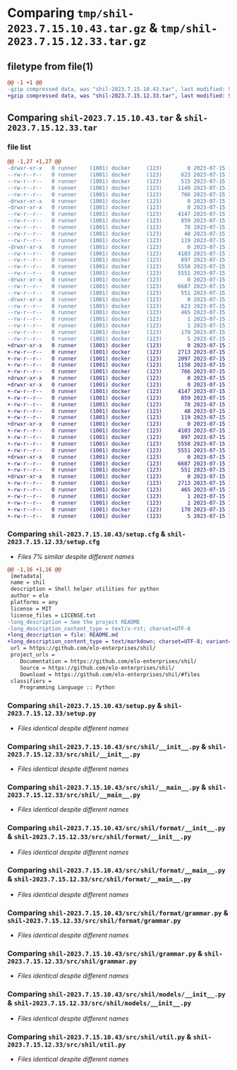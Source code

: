# Comparing `tmp/shil-2023.7.15.10.43.tar.gz` & `tmp/shil-2023.7.15.12.33.tar.gz`

## filetype from file(1)

```diff
@@ -1 +1 @@
-gzip compressed data, was "shil-2023.7.15.10.43.tar", last modified: Sat Jul 15 10:43:43 2023, max compression
+gzip compressed data, was "shil-2023.7.15.12.33.tar", last modified: Sat Jul 15 12:33:45 2023, max compression
```

## Comparing `shil-2023.7.15.10.43.tar` & `shil-2023.7.15.12.33.tar`

### file list

```diff
@@ -1,27 +1,27 @@
-drwxr-xr-x   0 runner    (1001) docker     (123)        0 2023-07-15 10:43:43.402336 shil-2023.7.15.10.43/
--rw-r--r--   0 runner    (1001) docker     (123)      623 2023-07-15 10:43:43.402336 shil-2023.7.15.10.43/PKG-INFO
--rw-r--r--   0 runner    (1001) docker     (123)      515 2023-07-15 10:42:08.000000 shil-2023.7.15.10.43/README.md
--rw-r--r--   0 runner    (1001) docker     (123)     1149 2023-07-15 10:43:43.402336 shil-2023.7.15.10.43/setup.cfg
--rw-r--r--   0 runner    (1001) docker     (123)      766 2023-07-15 10:42:08.000000 shil-2023.7.15.10.43/setup.py
-drwxr-xr-x   0 runner    (1001) docker     (123)        0 2023-07-15 10:43:43.382336 shil-2023.7.15.10.43/src/
-drwxr-xr-x   0 runner    (1001) docker     (123)        0 2023-07-15 10:43:43.390336 shil-2023.7.15.10.43/src/shil/
--rw-r--r--   0 runner    (1001) docker     (123)     4147 2023-07-15 10:42:47.000000 shil-2023.7.15.10.43/src/shil/__init__.py
--rw-r--r--   0 runner    (1001) docker     (123)      859 2023-07-15 10:42:08.000000 shil-2023.7.15.10.43/src/shil/__main__.py
--rw-r--r--   0 runner    (1001) docker     (123)       78 2023-07-15 10:43:39.000000 shil-2023.7.15.10.43/src/shil/_version.py
--rw-r--r--   0 runner    (1001) docker     (123)       48 2023-07-15 10:42:08.000000 shil-2023.7.15.10.43/src/shil/bin.py
--rw-r--r--   0 runner    (1001) docker     (123)      119 2023-07-15 10:42:08.000000 shil-2023.7.15.10.43/src/shil/console.py
-drwxr-xr-x   0 runner    (1001) docker     (123)        0 2023-07-15 10:43:43.402336 shil-2023.7.15.10.43/src/shil/format/
--rw-r--r--   0 runner    (1001) docker     (123)     4103 2023-07-15 10:42:08.000000 shil-2023.7.15.10.43/src/shil/format/__init__.py
--rw-r--r--   0 runner    (1001) docker     (123)      897 2023-07-15 10:42:46.000000 shil-2023.7.15.10.43/src/shil/format/__main__.py
--rw-r--r--   0 runner    (1001) docker     (123)     5558 2023-07-15 10:42:08.000000 shil-2023.7.15.10.43/src/shil/format/grammar.py
--rw-r--r--   0 runner    (1001) docker     (123)     5551 2023-07-15 10:42:08.000000 shil-2023.7.15.10.43/src/shil/grammar.py
-drwxr-xr-x   0 runner    (1001) docker     (123)        0 2023-07-15 10:43:43.402336 shil-2023.7.15.10.43/src/shil/models/
--rw-r--r--   0 runner    (1001) docker     (123)     6687 2023-07-15 10:42:47.000000 shil-2023.7.15.10.43/src/shil/models/__init__.py
--rw-r--r--   0 runner    (1001) docker     (123)      551 2023-07-15 10:42:08.000000 shil-2023.7.15.10.43/src/shil/util.py
-drwxr-xr-x   0 runner    (1001) docker     (123)        0 2023-07-15 10:43:43.394336 shil-2023.7.15.10.43/src/shil.egg-info/
--rw-r--r--   0 runner    (1001) docker     (123)      623 2023-07-15 10:43:43.000000 shil-2023.7.15.10.43/src/shil.egg-info/PKG-INFO
--rw-r--r--   0 runner    (1001) docker     (123)      465 2023-07-15 10:43:43.000000 shil-2023.7.15.10.43/src/shil.egg-info/SOURCES.txt
--rw-r--r--   0 runner    (1001) docker     (123)        1 2023-07-15 10:43:43.000000 shil-2023.7.15.10.43/src/shil.egg-info/dependency_links.txt
--rw-r--r--   0 runner    (1001) docker     (123)        1 2023-07-15 10:43:43.000000 shil-2023.7.15.10.43/src/shil.egg-info/not-zip-safe
--rw-r--r--   0 runner    (1001) docker     (123)      170 2023-07-15 10:43:43.000000 shil-2023.7.15.10.43/src/shil.egg-info/requires.txt
--rw-r--r--   0 runner    (1001) docker     (123)        5 2023-07-15 10:43:43.000000 shil-2023.7.15.10.43/src/shil.egg-info/top_level.txt
+drwxr-xr-x   0 runner    (1001) docker     (123)        0 2023-07-15 12:33:45.888633 shil-2023.7.15.12.33/
+-rw-r--r--   0 runner    (1001) docker     (123)     2713 2023-07-15 12:33:45.888633 shil-2023.7.15.12.33/PKG-INFO
+-rw-r--r--   0 runner    (1001) docker     (123)     2097 2023-07-15 12:32:12.000000 shil-2023.7.15.12.33/README.md
+-rw-r--r--   0 runner    (1001) docker     (123)     1158 2023-07-15 12:33:45.888633 shil-2023.7.15.12.33/setup.cfg
+-rw-r--r--   0 runner    (1001) docker     (123)      766 2023-07-15 12:32:12.000000 shil-2023.7.15.12.33/setup.py
+drwxr-xr-x   0 runner    (1001) docker     (123)        0 2023-07-15 12:33:45.884633 shil-2023.7.15.12.33/src/
+drwxr-xr-x   0 runner    (1001) docker     (123)        0 2023-07-15 12:33:45.888633 shil-2023.7.15.12.33/src/shil/
+-rw-r--r--   0 runner    (1001) docker     (123)     4147 2023-07-15 12:32:51.000000 shil-2023.7.15.12.33/src/shil/__init__.py
+-rw-r--r--   0 runner    (1001) docker     (123)      859 2023-07-15 12:32:12.000000 shil-2023.7.15.12.33/src/shil/__main__.py
+-rw-r--r--   0 runner    (1001) docker     (123)       78 2023-07-15 12:33:41.000000 shil-2023.7.15.12.33/src/shil/_version.py
+-rw-r--r--   0 runner    (1001) docker     (123)       48 2023-07-15 12:32:12.000000 shil-2023.7.15.12.33/src/shil/bin.py
+-rw-r--r--   0 runner    (1001) docker     (123)      119 2023-07-15 12:32:12.000000 shil-2023.7.15.12.33/src/shil/console.py
+drwxr-xr-x   0 runner    (1001) docker     (123)        0 2023-07-15 12:33:45.888633 shil-2023.7.15.12.33/src/shil/format/
+-rw-r--r--   0 runner    (1001) docker     (123)     4103 2023-07-15 12:32:12.000000 shil-2023.7.15.12.33/src/shil/format/__init__.py
+-rw-r--r--   0 runner    (1001) docker     (123)      897 2023-07-15 12:32:12.000000 shil-2023.7.15.12.33/src/shil/format/__main__.py
+-rw-r--r--   0 runner    (1001) docker     (123)     5558 2023-07-15 12:32:12.000000 shil-2023.7.15.12.33/src/shil/format/grammar.py
+-rw-r--r--   0 runner    (1001) docker     (123)     5551 2023-07-15 12:32:12.000000 shil-2023.7.15.12.33/src/shil/grammar.py
+drwxr-xr-x   0 runner    (1001) docker     (123)        0 2023-07-15 12:33:45.888633 shil-2023.7.15.12.33/src/shil/models/
+-rw-r--r--   0 runner    (1001) docker     (123)     6687 2023-07-15 12:32:51.000000 shil-2023.7.15.12.33/src/shil/models/__init__.py
+-rw-r--r--   0 runner    (1001) docker     (123)      551 2023-07-15 12:32:12.000000 shil-2023.7.15.12.33/src/shil/util.py
+drwxr-xr-x   0 runner    (1001) docker     (123)        0 2023-07-15 12:33:45.888633 shil-2023.7.15.12.33/src/shil.egg-info/
+-rw-r--r--   0 runner    (1001) docker     (123)     2713 2023-07-15 12:33:45.000000 shil-2023.7.15.12.33/src/shil.egg-info/PKG-INFO
+-rw-r--r--   0 runner    (1001) docker     (123)      465 2023-07-15 12:33:45.000000 shil-2023.7.15.12.33/src/shil.egg-info/SOURCES.txt
+-rw-r--r--   0 runner    (1001) docker     (123)        1 2023-07-15 12:33:45.000000 shil-2023.7.15.12.33/src/shil.egg-info/dependency_links.txt
+-rw-r--r--   0 runner    (1001) docker     (123)        1 2023-07-15 12:33:45.000000 shil-2023.7.15.12.33/src/shil.egg-info/not-zip-safe
+-rw-r--r--   0 runner    (1001) docker     (123)      170 2023-07-15 12:33:45.000000 shil-2023.7.15.12.33/src/shil.egg-info/requires.txt
+-rw-r--r--   0 runner    (1001) docker     (123)        5 2023-07-15 12:33:45.000000 shil-2023.7.15.12.33/src/shil.egg-info/top_level.txt
```

### Comparing `shil-2023.7.15.10.43/setup.cfg` & `shil-2023.7.15.12.33/setup.cfg`

 * *Files 7% similar despite different names*

```diff
@@ -1,16 +1,16 @@
 [metadata]
 name = shil
 description = Shell helper utilities for python
 author = elo
 platforms = any
 license = MIT
 license_files = LICENSE.txt
-long_description = See the project README
-long_description_content_type = text/x-rst; charset=UTF-8
+long_description = file: README.md
+long_description_content_type = text/markdown; charset=UTF-8; variant=GFM
 url = https://github.com/elo-enterprises/shil/
 project_urls = 
 	Documentation = https://github.com/elo-enterprises/shil/
 	Source = https://github.com/elo-enterprises/shil/
 	Download = https://github.com/elo-enterprises/shil/#files
 classifiers = 
 	Programming Language :: Python
```

### Comparing `shil-2023.7.15.10.43/setup.py` & `shil-2023.7.15.12.33/setup.py`

 * *Files identical despite different names*

### Comparing `shil-2023.7.15.10.43/src/shil/__init__.py` & `shil-2023.7.15.12.33/src/shil/__init__.py`

 * *Files identical despite different names*

### Comparing `shil-2023.7.15.10.43/src/shil/__main__.py` & `shil-2023.7.15.12.33/src/shil/__main__.py`

 * *Files identical despite different names*

### Comparing `shil-2023.7.15.10.43/src/shil/format/__init__.py` & `shil-2023.7.15.12.33/src/shil/format/__init__.py`

 * *Files identical despite different names*

### Comparing `shil-2023.7.15.10.43/src/shil/format/__main__.py` & `shil-2023.7.15.12.33/src/shil/format/__main__.py`

 * *Files identical despite different names*

### Comparing `shil-2023.7.15.10.43/src/shil/format/grammar.py` & `shil-2023.7.15.12.33/src/shil/format/grammar.py`

 * *Files identical despite different names*

### Comparing `shil-2023.7.15.10.43/src/shil/grammar.py` & `shil-2023.7.15.12.33/src/shil/grammar.py`

 * *Files identical despite different names*

### Comparing `shil-2023.7.15.10.43/src/shil/models/__init__.py` & `shil-2023.7.15.12.33/src/shil/models/__init__.py`

 * *Files identical despite different names*

### Comparing `shil-2023.7.15.10.43/src/shil/util.py` & `shil-2023.7.15.12.33/src/shil/util.py`

 * *Files identical despite different names*

